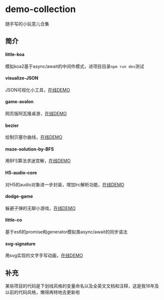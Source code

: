# demo-collection

随手写的小玩意儿合集

## 简介

#### little-koa

模拟koa2基于async/await的中间件模式，进项目目录`npm run dev`测试

#### visualize-JSON

JSON可视化小工具，[在线DEMO](https://nossika.github.io/demo-collection/visualize-JSON/)

#### game-avalon

网页版阿瓦隆桌游，[在线DEMO](https://nossika.github.io/demo-collection/game-avalon/)

#### bezier

绘制贝塞尔曲线，[在线DEMO](https://nossika.github.io/demo-collection/bezier/test.html)

#### maze-solution-by-BFS

用BFS算法求迷宫解，[在线DEMO](https://nossika.github.io/demo-collection/maze-solution-by-BFS/)

#### H5-audio-core

对H5的audio对象进一步封装，增加lrc解析功能，[在线DEMO](https://nossika.github.io/demo-collection/H5-audio-core/demo.html)

#### dodge-game

躲避子弹的无聊小游戏，[在线DEMO](https://nossika.github.io/demo-collection/dodge-game/)

#### little-co

基于es6的promise和generator模拟类async/await的同步语法

#### svg-signature

用svg实现的文字手写动画，[在线DEMO](https://nossika.github.io/demo-collection/svg-signature/)

## 补充

某些项目的代码是下划线风格的变量命名以及全英文文档和注释，这是我16年及以前的代码风格，懒得再特地去更新啦
